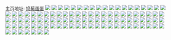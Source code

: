 主页地址: [捣莓蛋蛋](https://weibo.com/u/2850519665) 
![](https://wx4.sinaimg.cn/mw2000/a9e77a71ly1gkjdsapalbj20vc15sn7i.jpg) 
![](https://wx4.sinaimg.cn/mw2000/a9e77a71gy1gkh5vksgf6j202a02cdfv.jpg) 
![](https://wx4.sinaimg.cn/mw2000/a9e77a71gy1gkfzqil7kgj202k02o74g.jpg) 
![](https://wx4.sinaimg.cn/mw2000/a9e77a71ly1gkf95het2qj20vc15s15s.jpg) 
![](https://wx4.sinaimg.cn/mw2000/a9e77a71ly1gkd6lcf6njj20v91vox5k.jpg) 
![](https://wx4.sinaimg.cn/mw2000/a9e77a71ly1gkaty4fg1qj20u00u0h82.jpg) 
![](https://wx4.sinaimg.cn/mw2000/a9e77a71gy1gkak5i2f7rj20vc15samg.jpg) 
![](https://wx4.sinaimg.cn/mw2000/a9e77a71ly1gk81mbte0jj20go0fadgq.jpg) 
![](https://wx4.sinaimg.cn/mw2000/a9e77a71gy1gk3ojmh30fj20u00u0ty9.jpg) 
![](https://wx4.sinaimg.cn/mw2000/a9e77a71gy1gk2q8ddqlvj20tr13uhdt.jpg) 
![](https://wx4.sinaimg.cn/mw2000/a9e77a71gy1gk0xi35efyj20jg07v3zd.jpg) 
![](https://wx4.sinaimg.cn/mw2000/a9e77a71gy1gjwb1b3kh6j20tk140dmo.jpg) 
![](https://wx4.sinaimg.cn/mw2000/a9e77a71ly1gjtrv16alvj20s90k0wi5.jpg) 
![](https://wx4.sinaimg.cn/mw2000/a9e77a71ly1gjst2hjabfj20vc15sdu4.jpg) 
![](https://wx4.sinaimg.cn/mw2000/a9e77a71ly1gjq4o0g40wj20n4153442.jpg) 
![](https://wx4.sinaimg.cn/mw2000/a9e77a71ly1gjo4iz1ullj2269340npe.jpg) 
![](https://wx4.sinaimg.cn/mw2000/a9e77a71gy1gjlgdg9uljj20so140b29.jpg) 
![](https://wx4.sinaimg.cn/mw2000/a9e77a71ly1gjjiyh6beoj22c02c04qp.jpg) 
![](https://wx4.sinaimg.cn/mw2000/a9e77a71gy1gjio9u6afxj20u0140hdt.jpg) 
![](https://wx4.sinaimg.cn/mw2000/a9e77a71ly1gjhyg52g3wj20v91voe81.jpg) 
![](https://wx4.sinaimg.cn/mw2000/a9e77a71ly1gjhyg32jmfj20v91voe81.jpg) 
![](https://wx4.sinaimg.cn/mw2000/a9e77a71gy1gjh77p7f8bj21ew1ewgr7.jpg) 
![](https://wx4.sinaimg.cn/mw2000/a9e77a71gy1gjajnw8eljj22bb332e82.jpg) 
![](https://wx4.sinaimg.cn/mw2000/a9e77a71gy1gj7qhxf3m5j20vc15s12c.jpg) 
![](https://wx4.sinaimg.cn/mw2000/a9e77a71gy1gj7qhw4pkcj20qo0pgdga.jpg) 
![](https://wx4.sinaimg.cn/mw2000/a9e77a71gy1gj6vn38cumj20do09ht9i.jpg) 
![](https://wx4.sinaimg.cn/mw2000/a9e77a71gy1gj5occstl7j20vc15sgwh.jpg) 
![](https://wx4.sinaimg.cn/mw2000/a9e77a71ly1gj225dsazbj20ta140hdt.jpg) 
![](https://wx4.sinaimg.cn/mw2000/a9e77a71gy1gj0kb1qui9j22bc2bcb29.jpg) 
![](https://wx4.sinaimg.cn/mw2000/a9e77a71gy1gizjgetybyj20u00u0nke.jpg) 
![](https://wx4.sinaimg.cn/mw2000/a9e77a71ly1giwb8jnh7tj20t4140npd.jpg) 
![](https://wx4.sinaimg.cn/mw2000/a9e77a71gy1givaqg8lyfj20vc15s138.jpg) 
![](https://wx4.sinaimg.cn/mw2000/a9e77a71gy1gisy4yj2h2j22bb332hdt.jpg) 
![](https://wx4.sinaimg.cn/mw2000/a9e77a71ly1gisntejbboj20vc15sgvm.jpg) 
![](https://wx4.sinaimg.cn/mw2000/a9e77a71gy1gioddeis7mj20oc0neafh.jpg) 
![](https://wx4.sinaimg.cn/mw2000/a9e77a71gy1gin8k5cdypj20vc15sto5.jpg) 
![](https://wx4.sinaimg.cn/mw2000/a9e77a71gy1gilyk83iwnj22c02c0x6p.jpg) 
![](https://wx4.sinaimg.cn/mw2000/a9e77a71gy1gikjjtlop7j20u715snfj.jpg) 
![](https://wx4.sinaimg.cn/mw2000/a9e77a71gy1gijqzsirvkj20fk0fiq48.jpg) 
![](https://wx4.sinaimg.cn/mw2000/a9e77a71ly1gig8q1crf6j20j60j60tz.jpg) 
![](https://wx4.sinaimg.cn/mw2000/a9e77a71gy1ghxtvkmmxcj20w80eq1kx.jpg) 
![](https://wx4.sinaimg.cn/mw2000/a9e77a71gy1ghxtvjt8eij20w80equ0k.jpg) 
![](https://wx4.sinaimg.cn/mw2000/a9e77a71gy1ghm8aw3fopj20vc15s4bj.jpg) 
![](https://wx4.sinaimg.cn/mw2000/a9e77a71gy1gh632yr383j20te13zb29.jpg) 
![](https://wx4.sinaimg.cn/mw2000/a9e77a71gy1gf9vbg8fogj20v91vohdu.jpg) 
![](https://wx4.sinaimg.cn/mw2000/a9e77a71gy1geq3w6ql81j20wc0jzatb.jpg) 
![](https://wx4.sinaimg.cn/mw2000/a9e77a71gy1gdicuqg6f7j20u00vcqop.jpg) 
![](https://wx4.sinaimg.cn/mw2000/a9e77a71gy1gafqcxlczzj20je0ektf0.jpg) 
![](https://wx4.sinaimg.cn/mw2000/a9e77a71gy1g9ncwqjzwaj20v91voqv6.jpg) 
![](https://wx4.sinaimg.cn/mw2000/a9e77a71gy1g7egcpk5agj22c02wyhdv.jpg) 
![](https://wx4.sinaimg.cn/mw2000/a9e77a71gy1g7egctgxzyj22c02wye83.jpg) 
![](https://wx4.sinaimg.cn/mw2000/a9e77a71gy1g7egclxrmuj22c02wyu0y.jpg) 
![](https://wx4.sinaimg.cn/mw2000/a9e77a71gy1g7egcwujcvj22c02wyx6q.jpg) 
![](https://wx4.sinaimg.cn/mw2000/a9e77a71gy1g7egd0gyp3j23402c0hdv.jpg) 
![](https://wx4.sinaimg.cn/mw2000/a9e77a71gy1g7egd2fk1gj22c02wyu0x.jpg) 
![](https://wx4.sinaimg.cn/mw2000/a9e77a71gy1g7egciluklj22c02wyx6r.jpg) 
![](https://wx4.sinaimg.cn/mw2000/a9e77a71gy1g7egd4a51aj22c02wyb29.jpg) 
![](https://wx4.sinaimg.cn/mw2000/a9e77a71gy1g7egd77xkgj22c02wyqv5.jpg) 
![](https://wx4.sinaimg.cn/mw2000/a9e77a71gy1g77w2mc6gyj214013y7qj.jpg) 
![](https://wx4.sinaimg.cn/mw2000/a9e77a71gy1g77w2n74oij214013y16n.jpg) 
![](https://wx4.sinaimg.cn/mw2000/a9e77a71gy1g77w2o1cbzj214013yapi.jpg) 
![](https://wx4.sinaimg.cn/mw2000/a9e77a71gy1g77w2oqp62j214014048k.jpg) 
![](https://wx4.sinaimg.cn/mw2000/a9e77a71gy1g77w2psjj0j2140140ani.jpg) 
![](https://wx4.sinaimg.cn/mw2000/a9e77a71gy1g77w2l7dpij23402c0kjn.jpg) 
![](https://wx4.sinaimg.cn/mw2000/a9e77a71gy1g76ldos9s8j227m2y8qv5.jpg) 
![](https://wx4.sinaimg.cn/mw2000/a9e77a71gy1g71yzgrigjj22c03407wh.jpg) 
![](https://wx4.sinaimg.cn/mw2000/a9e77a71ly1g6cfu2xfp8j20hs0hsdhu.jpg) 
![](https://wx4.sinaimg.cn/mw2000/a9e77a71ly1g67grg1b7cj20u00ygb29.jpg) 
![](https://wx4.sinaimg.cn/mw2000/a9e77a71ly1g65ejtnvsbj20u0194qqr.jpg) 
![](https://wx4.sinaimg.cn/mw2000/a9e77a71ly1g6347ge7qcj21hc0u0b2a.jpg) 
![](https://wx4.sinaimg.cn/mw2000/a9e77a71ly1g61vl22v37j22c0340e81.jpg) 
![](https://wx4.sinaimg.cn/mw2000/a9e77a71ly1g61vk6bmuvj22c0340npd.jpg) 
![](https://wx4.sinaimg.cn/mw2000/a9e77a71ly1g61vlk9rqcj22c0340hdt.jpg) 
![](https://wx4.sinaimg.cn/mw2000/a9e77a71ly1g60skunyt9j21hc1z4hdt.jpg) 
![](https://wx4.sinaimg.cn/mw2000/a9e77a71ly1g60slsliqej22c0340wzc.jpg) 
![](https://wx4.sinaimg.cn/mw2000/a9e77a71ly1g5t1cml06tj20u014011a.jpg) 
![](https://wx4.sinaimg.cn/mw2000/a9e77a71ly1g5t1ci9z0qj20u0140qcf.jpg) 
![](https://wx4.sinaimg.cn/mw2000/a9e77a71gy1g2105cnbmxj21o0280kjp.jpg) 
![](https://wx4.sinaimg.cn/mw2000/a9e77a71ly1fzjy70mp6ij20kq1dwapj.jpg) 
![](https://wx4.sinaimg.cn/mw2000/a9e77a71ly1fz6ekz6pylj23402c0kjl.jpg) 
![](https://wx4.sinaimg.cn/mw2000/a9e77a71ly1fz2keq4jfmj20u00u0q88.jpg) 
![](https://wx4.sinaimg.cn/mw2000/a9e77a71ly1fxjtt3z3zfj20v91vou0x.jpg) 
![](https://wx4.sinaimg.cn/mw2000/a9e77a71gy1funnzy9x6oj20k00ypgn8.jpg) 
![](https://wx4.sinaimg.cn/mw2000/a9e77a71gy1fumil8via1j20qo0qoq43.jpg) 
![](https://wx4.sinaimg.cn/mw2000/a9e77a71gy1fugod3w52cj20gg0eo3zj.jpg) 
![](https://wx4.sinaimg.cn/mw2000/a9e77a71ly1ftk0by3fllj20ni0qgjw9.jpg) 
![](https://wx4.sinaimg.cn/mw2000/a9e77a71gy1ftixisysfmj21d92yotx2.jpg) 
![](https://wx4.sinaimg.cn/mw2000/a9e77a71ly1ftcwpzv88yj21kw1kw4ft.jpg) 
![](https://wx4.sinaimg.cn/mw2000/a9e77a71gy1ft8pcqcpthj20v91plguy.jpg) 
![](https://wx4.sinaimg.cn/mw2000/a9e77a71gy1ft8pcr7fh9j20v91pl12l.jpg) 
![](https://wx4.sinaimg.cn/mw2000/a9e77a71gy1ft8pcsjwpnj21d92yo1kx.jpg) 
![](https://wx4.sinaimg.cn/mw2000/a9e77a71gy1ft8pctcegtj20v91plqcp.jpg) 
![](https://wx4.sinaimg.cn/mw2000/a9e77a71ly1ft81045k84j22c0340x6q.jpg) 
![](https://wx4.sinaimg.cn/mw2000/a9e77a71gy1ft4to4caelj20qo0zkqcb.jpg) 
![](https://wx4.sinaimg.cn/mw2000/a9e77a71gy1ft0gogy6tij20qo1lsk2k.jpg) 
![](https://wx4.sinaimg.cn/mw2000/a9e77a71gy1ft0goivoxrj20qo1ls13z.jpg) 
![](https://wx4.sinaimg.cn/mw2000/a9e77a71gy1ft0goet4llj20qo0zkn46.jpg) 
![](https://wx4.sinaimg.cn/mw2000/a9e77a71gy1ft0goko1f4j20qo0zkag3.jpg) 
![](https://wx4.sinaimg.cn/mw2000/a9e77a71gy1ft0golijhyj20qo1lsqe6.jpg) 
![](https://wx4.sinaimg.cn/mw2000/a9e77a71gy1ft0gomdn7cj20qo1ls13r.jpg) 
![](https://wx4.sinaimg.cn/mw2000/a9e77a71gy1fq1eecxr4jj20u01hck6x.jpg) 
